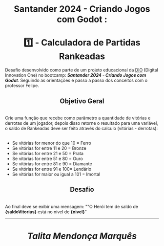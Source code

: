 # <div align="center">Santander 2024 - Criando Jogos com Godot : 
# <div align="center"> 1️⃣ - Calculadora de Partidas Rankeadas

Desafio desenvolvido como parte de um projeto educacional da [DIO](https://www.dio.me/sign-up?ref=13JYL0Y2AV) (Digital Innovation One) no bootcamp: **_Santander 2024 - Criando Jogos com Godot_**. Seguindo as orientações e passo a passo dos conceitos com o professor Felipe.


## <div align="center"> Objetivo Geral</div>
<br>
Crie uma função que recebe como parâmetro a quantidade de vitórias e derrotas de um jogador,
depois disso retorne o resultado para uma variável, o saldo de Rankeadas deve ser feito através do calculo (vitórias - derrotas):
<br><br>
 
- Se vitórias for menor do que 10 = Ferro
- Se vitórias for entre 11 e 20 = Bronze
- Se vitórias for entre 21 e 50 = Prata
- Se vitórias for entre 51 e 80 = Ouro
- Se vitórias for entre 81 e 90 = Diamante
- Se vitórias for entre 91 e 100= Lendário
- Se vitórias for maior ou igual a 101 = Imortal


## <div align="center"> Desafio</div>


<br>Ao final deve se exibir uma mensagem:
""O Herói tem de saldo de **{saldoVitorias}** está no nível de **{nivel}**"


***
# <div align="center"> **_Talita Mendonça Marquês_** </div>


















